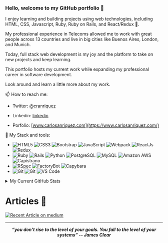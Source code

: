 ### Hello, welcome to my GitHub portfolio 👋

I enjoy learning and building projects using web technologies, including HTML, CSS, Javascript, Ruby, Ruby on Rails, and React/Redux 🚀.

My professional experience in Telecoms allowed me to work with great people across 13 countries and live in big cities like Buenos Aires, London, and Munich. 

Today, full stack web development is my joy and the platform to take on new projects and keep learning. 

This portfolio hosts my current work while expanding my professional career in software development.

Look around and learn a little more about my work.

📫 How to reach me:

- Twitter: [@cranriquez](https://twitter.com/cranriquez)
- Linkedin: [linkedin](https://www.linkedin.com/in/carlosanriquez/)

- Porfolio: [www.carlosanriquez.com](https://www.carlosanriquez.com/)

🔧 My Stack and tools:
- ![HTML5](https://img.shields.io/badge/-HTML5-E34F26?style=plastic&logo=html5&logoColor=white) 
  ![CSS3](https://img.shields.io/badge/-CSS3-1572B6?style=plastic&logo=css3)
  ![Bootstrap](https://img.shields.io/badge/-Bootstrap-563D7C?style=plastic&logo=Bootstrap&logoColor=white)
  ![JavaScript](https://img.shields.io/badge/-JavaScript-black?style=plastic&logo=javascript)
  ![Webpack](https://img.shields.io/badge/-Webpack-8DD6F9?style=plastic&logo=Webpack&logoColor=black)
  ![ReactJs](https://img.shields.io/badge/-ReactJs-61DAFB?style=plastic&logo=React&logoColor=black)
  ![Redux](https://img.shields.io/badge/-Redux-764ABC?style=plastic&logo=Redux&logoColor=white)
- ![Ruby](https://img.shields.io/badge/-Ruby-CC342D?style=plastic&logo=Ruby&logoColor=white)
![Rails](https://img.shields.io/badge/-Ruby%20on%20Rails-CC342D?style=plastic&logo=Ruby%20on%20Rails&logoColor=white)
![Python](https://img.shields.io/badge/-Python-3776AB?style=plastic&logo=Python&logoColor=white)
![PostgreSQL](https://img.shields.io/badge/-PostgreSQL-336791?style=plastic&logo=postgresql)
  ![MySQL](https://img.shields.io/badge/-MySQL-4479A1?style=plastic&logo=mysql&logoColor=white)
   ![Amazon AWS](https://img.shields.io/badge/Amazon%20AWS-232F3E?style=plastic&logo=amazon-aws)
   ![Capistrano](https://img.shields.io/badge/-Capistrano-BE3939?style=plastic&logo=capistrano&logoColor=white)
-  ![RSpec](https://img.shields.io/badge/-RSpec-4B32C3?style=plastic&logo=rspec&logoColor=white)
![FactoryBot](https://img.shields.io/badge/-FactoryBot-BE3939?style=plastic&logo=rspec&logoColor=white)
![Capybara](https://img.shields.io/badge/-Capybara-231F20?style=plastic&logo=rspec&logoColor=white)
-  ![Git](https://img.shields.io/badge/-Git-F05032?style=plastic&logo=git&logoColor=white)
![Git](https://img.shields.io/badge/-GitHub-181717?style=plastic&logo=Github&logoColor=white)
![VS Code](https://img.shields.io/badge/-VS%20Code-007ACC?style=plastic&logo=visual-studio-code)

<details>
  <summary>My Current GitHub Stats</summary>
  <br>
  
  ![My GitHub stats](https://github-readme-stats.vercel.app/api?username=canriquez&show_icons=true)
</details>


# 
# Articles 📝
<a target="_blank" href="https://medium.com/swlh/3-ideas-and-6-steps-you-need-to-leapfrog-careers-into-html-css-ba9db2a4588b"><img src="https://github-readme-medium-recent-article.vercel.app/medium/@canriquez/0" alt="Recent Article on medium"></img></a>   


<hr>
<p align="center">
   <i><strong>“you don’t rise to the level of your goals. You fall to the level of your systems” -- James Clear</strong></i>
   <br>
   <br>
<br>	
